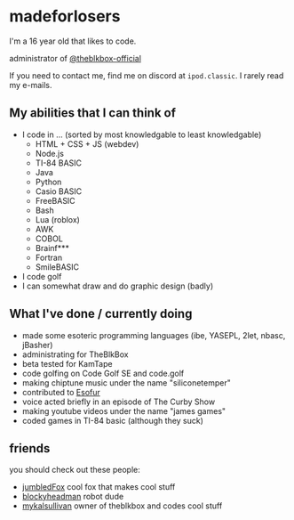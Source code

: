 #  madeforlosers

I'm a 16 year old that likes to code. 

administrator of [@theblkbox-official](https://github.com/theblkbox-official)

If you need to contact me, find me on discord at `ipod.classic`. I rarely read my e-mails.


## My abilities that I can think of
- I code in ... (sorted by most knowledgable to least knowledgable)
  - HTML + CSS + JS (webdev)
  - Node.js
  - TI-84 BASIC
  - Java
  - Python
  - Casio BASIC
  - FreeBASIC
  - Bash
  - Lua (roblox)
  - AWK
  - COBOL
  - Brainf***
  - Fortran
  - SmileBASIC
- I code golf
- I can somewhat draw and do graphic design (badly)

## What I've done / currently doing

- made some esoteric programming languages (ibe, YASEPL, 2let, nbasc, jBasher)
- administrating for TheBlkBox
- beta tested for KamTape
- code golfing on Code Golf SE and code.golf
- making chiptune music under the name "siliconetemper"
- contributed to [Esofur](https://github.com/TaserTheFox/EsoFur-Interpreter)
- voice acted briefly in an episode of The Curby Show
- making youtube videos under the name "james games"
- coded games in TI-84 basic (although they suck)



## friends

you should check out these people:

- [jumbledFox](https://github.com/jumbledFox) cool fox that makes cool stuff
- [blockyheadman](https://github.com/blockyheadman) robot dude
- [mykalsullivan](https://github.com/mykalsullivan) owner of theblkbox and codes cool stuff



